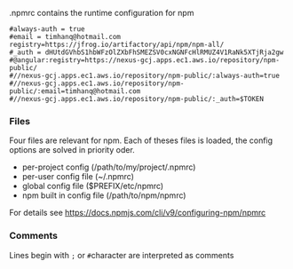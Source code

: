 .npmrc contains the runtime configuration for npm
```
#always-auth = true
#email = timhanq@hotmail.com
registry=https://jfrog.io/artifactory/api/npm/npm-all/
#_auth = dHUtdGVhbS1hbWFzOlZXbFhSMEZSV0cxNGNFcHlRMUZ4V1RaNk5XTjRja2gw
#@angular:registry=https://nexus-gcj.apps.ec1.aws.io/repository/npm-public/
#//nexus-gcj.apps.ec1.aws.io/repository/npm-public/:always-auth=true
#//nexus-gcj.apps.ec1.aws.io/repository/npm-public/:email=timhanq@hotmail.com
#//nexus-gcj.apps.ec1.aws.io/repository/npm-public/:_auth=$TOKEN
```
### Files
Four files are relevant for npm. Each of theses files is loaded, the config options are solved in priority oder.
- per-project config (/path/to/my/project/.npmrc)
- per-user config file (~/.npmrc)
- global config file ($PREFIX/etc/npmrc)
- npm built in config file (/path/to/npm/npmrc)

For details see https://docs.npmjs.com/cli/v9/configuring-npm/npmrc

### Comments
Lines begin with `;` or `#`character are interpreted as comments
